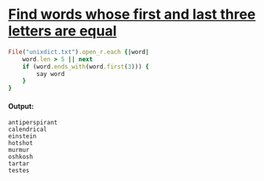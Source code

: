 [1]: https://rosettacode.org/wiki/Find_words_whose_first_and_last_three_letters_are_equal

# [Find words whose first and last three letters are equal][1]

```ruby
File("unixdict.txt").open_r.each {|word|
    word.len > 5 || next
    if (word.ends_with(word.first(3))) {
        say word
    }
}
```

#### Output:
```
antiperspirant
calendrical
einstein
hotshot
murmur
oshkosh
tartar
testes
```
